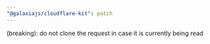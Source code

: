 ```yaml
---
"@galaxiajs/cloudflare-kit": patch
---
```


(breaking): do not clone the request in case it is currently being read
